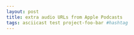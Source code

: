 ```yaml
---
layout: post
title: extra audio URLs from Apple Podcasts
tags: asciicast test project-foo-bar #hashtag
---
```


<script id="asciicast-WxVVy3MF8mxnfLTuPDA6KMLJc" src="https://asciinema.org/a/WxVVy3MF8mxnfLTuPDA6KMLJc.js" async></script>